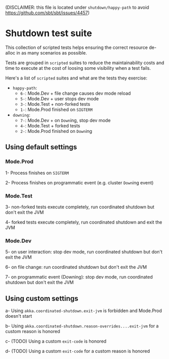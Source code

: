 (DISCLAIMER: this file is located under `shutdown/happy-path` to avoid https://github.com/sbt/sbt/issues/4457)
# Shutdown test suite

This collection of scripted tests helps ensuring the correct resource de-alloc 
in as many scenarios as possible.

Tests are grouped in `scripted` suites to reduce the maintainability costs and time 
to execute at the cost of loosing some visibility when a test fails. 

Here's a list of `scripted` suites and what are the tests they exercise:

 * `happy-path`:
    * `6-`: Mode.Dev + file change causes dev mode reload
    * `5-`: Mode.Dev + user stops dev mode
    * `3-`: Mode.Test + non-forked tests
    * `1-`: Mode.Prod finished on `SIGTERM`
 * `downing`:
    * `7-`: Mode.Dev + on `Down`ing, stop dev mode 
    * `4-`: Mode.Test + forked tests
    * `2-`: Mode.Prod finished on `Down`ing

## Using default settings

### Mode.Prod

1- Process finishes on `SIGTERM`

2- Process finishes on programmatic event (e.g. cluster `Down`ing event) 

### Mode.Test

3- non-forked tests execute completely, run coordinated shutdown but don't exit the JVM

4- forked tests execute completely, run coordinated shutdown and exit the JVM

### Mode.Dev

5- on user interaction: stop dev mode, run coordinated shutdown but don't exit the JVM

6- on file change: run coordinated shutdown but don't exit the JVM

7- on programmatic event (Downing): stop dev mode, run coordinated shutdown but don't exit the JVM
 
## Using custom settings
 
a- Using `akka.coordinated-shutdown.exit-jvm` is forbidden and Mode.Prod doesn't start 

b- Using `akka.coordinated-shutdown.reason-overrides....exit-jvm` for a custom reason is honored 

c- (TODO) Using a custom `exit-code` is honored

d- (TODO) Using a custom `exit-code` for a custom reason is honored